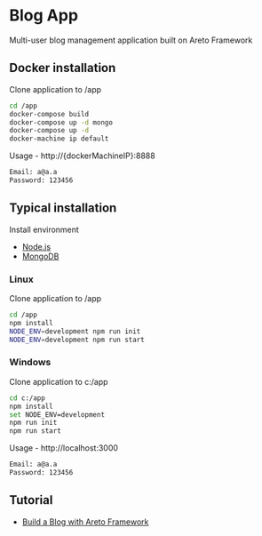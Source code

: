 # Blog App

Multi-user blog management application built on Areto Framework  

## Docker installation

Clone application to /app
```sh
cd /app
docker-compose build
docker-compose up -d mongo
docker-compose up -d
docker-machine ip default
```

Usage - http://{dockerMachineIP}:8888
```sh
Email: a@a.a
Password: 123456
```

## Typical installation

Install environment
- [Node.js](https://nodejs.org)
- [MongoDB](https://www.mongodb.com/download-center/community)

### Linux
Clone application to /app
```sh
cd /app
npm install
NODE_ENV=development npm run init
NODE_ENV=development npm run start
```

### Windows
Clone application to c:/app
```sh
cd c:/app
npm install
set NODE_ENV=development
npm run init
npm run start
```

Usage - http://localhost:3000
```sh
Email: a@a.a
Password: 123456
```   

## Tutorial
- [Build a Blog with Areto Framework](http://nervebit.com/areto/blog/)